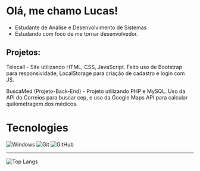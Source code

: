 <h1>Olá, me chamo Lucas!</h1>

- Estudante de Análise e Desenvolvimento de Sistemas
- Estudando com foco de me tornar desenvolvedor.

<h2>Projetos: </h2>

Telecall - Site utilizando HTML, CSS, JavaScript. Feito uso de Bootstrap para responsividade, LocalStorage para criação de cadastro e login com JS.

BuscaMed (Projeto-Back-End) - Projeto utilizando PHP e MySQL. Uso da API do Correios para buscar cep, e uso da Google Maps API para calcular quilometragem dos médicos. 

# Tecnologies
  <div align="left">
    <div>
      <img alt="Windows" src="https://img.shields.io/badge/windows-100000?style=for-the-badge&logo=windows">
      <img alt="Git" src="https://img.shields.io/badge/git-100000?style=for-the-badge&logo=git">
      <img alt="GitHub" src="https://img.shields.io/badge/github-100000?style=for-the-badge&logo=github">
      <img alt="" src="https://img.shields.io/badge/obsidian-100000?style=for-the-badge&logo=obsidian&logoColor=purple">
      <img alt="" src="https://img.shields.io/badge/javascript-100000?style=for-the-badge&logo=javascript&logoColor=yellow">
      <img alt="" src="https://img.shields.io/badge/html5-100000?style=for-the-badge&logo=html5&logoColor=orange">
      <img alt="" src="https://img.shields.io/badge/bootstrap-100000?style=for-the-badge&logo=bootstrap&logoColor=blue">
      <img alt="" src="https://img.shields.io/badge/php-100000?style=for-the-badge&logo=php&logoColor=purple">
      <img alt="" src="https://img.shields.io/badge/Visual%20Studio%20Code-100000?style=for-the-badge&logo=visual-studio-code&logoColor=blue">
    </div>
    <hr height="1">
  </div>




![Top Langs](https://github-readme-stats.vercel.app/api/top-langs/?username=lucasPTe&size_weight=0.5&count_weight=0.5)
